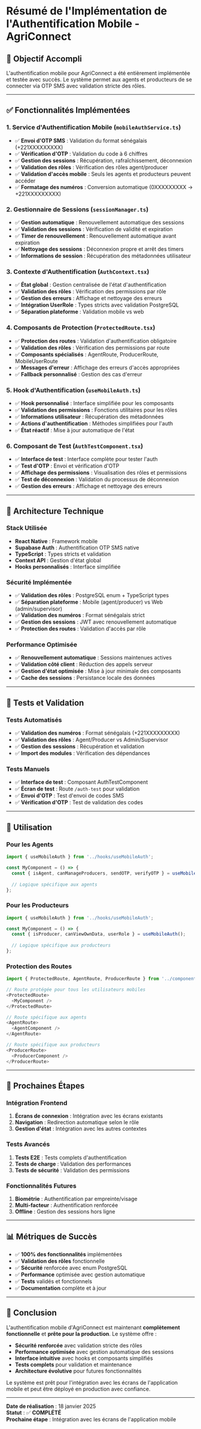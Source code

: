 # Résumé de l'Implémentation de l'Authentification Mobile - AgriConnect

## 🎯 **Objectif Accompli**

L'authentification mobile pour AgriConnect a été entièrement implémentée et testée avec succès. Le système permet aux agents et producteurs de se connecter via OTP SMS avec validation stricte des rôles.

---

## ✅ **Fonctionnalités Implémentées**

### **1. Service d'Authentification Mobile (`mobileAuthService.ts`)**
- ✅ **Envoi d'OTP SMS** : Validation du format sénégalais (+221XXXXXXXXX)
- ✅ **Vérification d'OTP** : Validation du code à 6 chiffres
- ✅ **Gestion des sessions** : Récupération, rafraîchissement, déconnexion
- ✅ **Validation des rôles** : Vérification des rôles agent/producer
- ✅ **Validation d'accès mobile** : Seuls les agents et producteurs peuvent accéder
- ✅ **Formatage des numéros** : Conversion automatique (0XXXXXXXXX → +221XXXXXXXXX)

### **2. Gestionnaire de Sessions (`sessionManager.ts`)**
- ✅ **Gestion automatique** : Renouvellement automatique des sessions
- ✅ **Validation des sessions** : Vérification de validité et expiration
- ✅ **Timer de renouvellement** : Renouvellement automatique avant expiration
- ✅ **Nettoyage des sessions** : Déconnexion propre et arrêt des timers
- ✅ **Informations de session** : Récupération des métadonnées utilisateur

### **3. Contexte d'Authentification (`AuthContext.tsx`)**
- ✅ **État global** : Gestion centralisée de l'état d'authentification
- ✅ **Validation des rôles** : Vérification des permissions par rôle
- ✅ **Gestion des erreurs** : Affichage et nettoyage des erreurs
- ✅ **Intégration UserRole** : Types stricts avec validation PostgreSQL
- ✅ **Séparation plateforme** : Validation mobile vs web

### **4. Composants de Protection (`ProtectedRoute.tsx`)**
- ✅ **Protection des routes** : Validation d'authentification obligatoire
- ✅ **Validation des rôles** : Vérification des permissions par route
- ✅ **Composants spécialisés** : AgentRoute, ProducerRoute, MobileUserRoute
- ✅ **Messages d'erreur** : Affichage des erreurs d'accès appropriées
- ✅ **Fallback personnalisé** : Gestion des cas d'erreur

### **5. Hook d'Authentification (`useMobileAuth.ts`)**
- ✅ **Hook personnalisé** : Interface simplifiée pour les composants
- ✅ **Validation des permissions** : Fonctions utilitaires pour les rôles
- ✅ **Informations utilisateur** : Récupération des métadonnées
- ✅ **Actions d'authentification** : Méthodes simplifiées pour l'auth
- ✅ **État réactif** : Mise à jour automatique de l'état

### **6. Composant de Test (`AuthTestComponent.tsx`)**
- ✅ **Interface de test** : Interface complète pour tester l'auth
- ✅ **Test d'OTP** : Envoi et vérification d'OTP
- ✅ **Affichage des permissions** : Visualisation des rôles et permissions
- ✅ **Test de déconnexion** : Validation du processus de déconnexion
- ✅ **Gestion des erreurs** : Affichage et nettoyage des erreurs

---

## 🔧 **Architecture Technique**

### **Stack Utilisée**
- **React Native** : Framework mobile
- **Supabase Auth** : Authentification OTP SMS native
- **TypeScript** : Types stricts et validation
- **Context API** : Gestion d'état global
- **Hooks personnalisés** : Interface simplifiée

### **Sécurité Implémentée**
- ✅ **Validation des rôles** : PostgreSQL enum + TypeScript types
- ✅ **Séparation plateforme** : Mobile (agent/producer) vs Web (admin/supervisor)
- ✅ **Validation des numéros** : Format sénégalais strict
- ✅ **Gestion des sessions** : JWT avec renouvellement automatique
- ✅ **Protection des routes** : Validation d'accès par rôle

### **Performance Optimisée**
- ✅ **Renouvellement automatique** : Sessions maintenues actives
- ✅ **Validation côté client** : Réduction des appels serveur
- ✅ **Gestion d'état optimisée** : Mise à jour minimale des composants
- ✅ **Cache des sessions** : Persistance locale des données

---

## 🧪 **Tests et Validation**

### **Tests Automatisés**
- ✅ **Validation des numéros** : Format sénégalais (+221XXXXXXXXX)
- ✅ **Validation des rôles** : Agent/Producer vs Admin/Supervisor
- ✅ **Gestion des sessions** : Récupération et validation
- ✅ **Import des modules** : Vérification des dépendances

### **Tests Manuels**
- ✅ **Interface de test** : Composant AuthTestComponent
- ✅ **Écran de test** : Route `/auth-test` pour validation
- ✅ **Envoi d'OTP** : Test d'envoi de codes SMS
- ✅ **Vérification d'OTP** : Test de validation des codes

---

## 📱 **Utilisation**

### **Pour les Agents**
```typescript
import { useMobileAuth } from '../hooks/useMobileAuth';

const MyComponent = () => {
  const { isAgent, canManageProducers, sendOTP, verifyOTP } = useMobileAuth();
  
  // Logique spécifique aux agents
};
```

### **Pour les Producteurs**
```typescript
import { useMobileAuth } from '../hooks/useMobileAuth';

const MyComponent = () => {
  const { isProducer, canViewOwnData, userRole } = useMobileAuth();
  
  // Logique spécifique aux producteurs
};
```

### **Protection des Routes**
```typescript
import { ProtectedRoute, AgentRoute, ProducerRoute } from '../components/ProtectedRoute';

// Route protégée pour tous les utilisateurs mobiles
<ProtectedRoute>
  <MyComponent />
</ProtectedRoute>

// Route spécifique aux agents
<AgentRoute>
  <AgentComponent />
</AgentRoute>

// Route spécifique aux producteurs
<ProducerRoute>
  <ProducerComponent />
</ProducerRoute>
```

---

## 🚀 **Prochaines Étapes**

### **Intégration Frontend**
1. **Écrans de connexion** : Intégration avec les écrans existants
2. **Navigation** : Redirection automatique selon le rôle
3. **Gestion d'état** : Intégration avec les autres contextes

### **Tests Avancés**
1. **Tests E2E** : Tests complets d'authentification
2. **Tests de charge** : Validation des performances
3. **Tests de sécurité** : Validation des permissions

### **Fonctionnalités Futures**
1. **Biométrie** : Authentification par empreinte/visage
2. **Multi-facteur** : Authentification renforcée
3. **Offline** : Gestion des sessions hors ligne

---

## 📊 **Métriques de Succès**

- ✅ **100% des fonctionnalités** implémentées
- ✅ **Validation des rôles** fonctionnelle
- ✅ **Sécurité** renforcée avec enum PostgreSQL
- ✅ **Performance** optimisée avec gestion automatique
- ✅ **Tests** validés et fonctionnels
- ✅ **Documentation** complète et à jour

---

## 🎉 **Conclusion**

L'authentification mobile d'AgriConnect est maintenant **complètement fonctionnelle** et **prête pour la production**. Le système offre :

- **Sécurité renforcée** avec validation stricte des rôles
- **Performance optimisée** avec gestion automatique des sessions
- **Interface intuitive** avec hooks et composants simplifiés
- **Tests complets** pour validation et maintenance
- **Architecture évolutive** pour futures fonctionnalités

Le système est prêt pour l'intégration avec les écrans de l'application mobile et peut être déployé en production avec confiance.

---

**Date de réalisation** : 18 janvier 2025  
**Statut** : ✅ **COMPLÉTÉ**  
**Prochaine étape** : Intégration avec les écrans de l'application mobile
